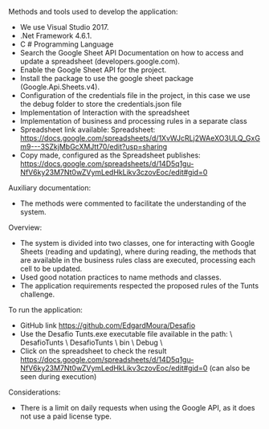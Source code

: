 Methods and tools used to develop the application:
- We use Visual Studio 2017.
- .Net Framework 4.6.1.
- C # Programming Language
- Search the Google Sheet API Documentation on how to access and update a spreadsheet (developers.google.com).
- Enable the Google Sheet API for the project.
- Install the package to use the google sheet package (Google.Api.Sheets.v4).
- Configuration of the credentials file in the project, in this case we use the debug folder to store the credentials.json file
- Implementation of Interaction with the spreadsheet
- Implementation of business and processing rules in a separate class
- Spreadsheet link available: Spreadsheet: https://docs.google.com/spreadsheets/d/1XvWJcRLj2WAeXO3ULQ_GxGm9---3SZkjMbGcXMJtt70/edit?usp=sharing
- Copy made, configured as the Spreadsheet publishes: https://docs.google.com/spreadsheets/d/14D5q1gu-NfV6ky23M7Nt0wZVymLedHkLikv3czovEoc/edit#gid=0

Auxiliary documentation:
 - The methods were commented to facilitate the understanding of the system.

Overview:
 - The system is divided into two classes, one for interacting with Google Sheets (reading and updating), where during reading,
 the methods that are available in the business rules class are executed, processing each cell to be updated.
 - Used good notation practices to name methods and classes.
 - The application requirements respected the proposed rules of the Tunts challenge.


To run the application:
- GitHub link https://github.com/EdgardMoura/Desafio
- Use the Desafio Tunts.exe executable file available in the path: \ DesafioTunts \ DesafioTunts \ bin \ Debug \
- Click on the spreadsheet to check the result https://docs.google.com/spreadsheets/d/14D5q1gu-NfV6ky23M7Nt0wZVymLedHkLikv3czovEoc/edit#gid=0
(can also be seen during execution)


Considerations:
- There is a limit on daily requests when using the Google API, as it does not use a paid license type.
